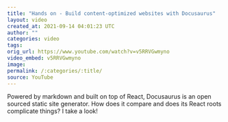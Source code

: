 ```yaml
---
title: "Hands on - Build content-optimized websites with Docusaurus"
layout: video
created_at: 2021-09-14 04:01:23 UTC
author: ""
categories: video
tags: 
orig_url: https://www.youtube.com/watch?v=v5RRVGwmyno
video_embed: v5RRVGwmyno
image:
permalink: /:categories/:title/
source: YouTube
---
```

Powered by markdown and built on top of React, Docusaurus is an open sourced static site generator. How does it compare and does its React roots complicate things? I take a look!